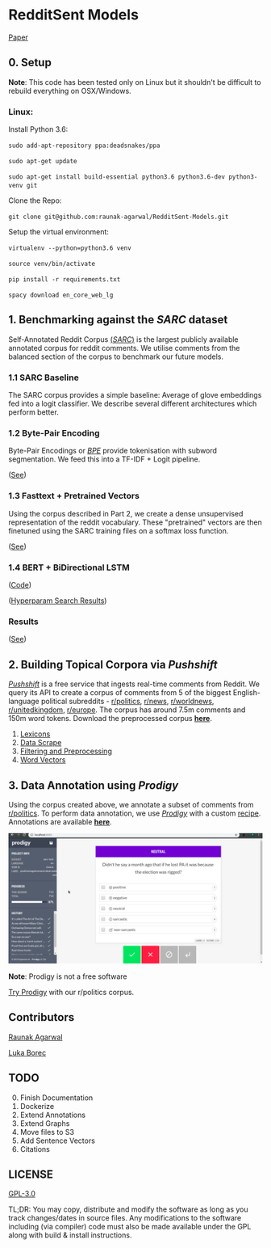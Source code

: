 # RedditSent Models

[Paper](https://tinyurl.com/y29jp7d6)


## 0. Setup

**Note**: This code has been tested only on Linux but it shouldn't be difficult to rebuild everything on OSX/Windows. 

### Linux:

Install Python 3.6:

`sudo add-apt-repository ppa:deadsnakes/ppa`

`sudo apt-get update`

`sudo apt-get install build-essential python3.6 python3.6-dev python3-venv git`


Clone the Repo:

`git clone git@github.com:raunak-agarwal/RedditSent-Models.git `

Setup the virtual environment: 

`virtualenv --python=python3.6 venv`

`source venv/bin/activate`

`pip install -r requirements.txt`

`spacy download en_core_web_lg`

## 1. Benchmarking against the *SARC* dataset 

Self-Annotated Reddit Corpus [(*SARC*)](https://github.com/NLPrinceton/SARC) is the largest publicly available annotated corpus for reddit comments. We utilise comments from the balanced section of the corpus to benchmark our future models. 

### 1.1 SARC Baseline
The SARC corpus provides a simple baseline: Average of glove embeddings fed into a logit classifier. We describe several different architectures which perform better. 

### 1.2 Byte-Pair Encoding
Byte-Pair Encodings or [*BPE*](https://github.com/bheinzerling/bpemb) provide tokenisation with subword segmentation. We feed this into a TF-IDF + Logit pipeline. 

([See](utils/classifiers/baseline+subword.ipynb))

### 1.3 Fasttext + Pretrained Vectors
Using the corpus described in Part 2, we create a dense unsupervised representation of the reddit vocabulary. These "pretrained" vectors are then finetuned using the SARC training files on a softmax loss function. 

([See](docs/vectors.md))

### 1.4 BERT + BiDirectional LSTM
([Code](utils/classifiers/bert-hp.py))

([Hyperparam Search Results](results/bert_param_selection.txt))


### Results

([See](docs/results.md))


## 2. Building Topical Corpora via *Pushshift*

[*Pushshift*](http://pushshift.io/) is a free service that ingests real-time comments from Reddit. We query its API to create a corpus of comments from 5 of the biggest English-language political subreddits - [r/politics](http://reddit.com/r/politics), [r/news](http://reddit.com/r/news/), [r/worldnews](http://reddit.com/r/worldnews/), [r/unitedkingdom](http://reddit.com/r/unitedkingdom), [r/europe](http://reddit.com/r/europe/). The corpus has around 7.5m comments and  150m word tokens. Download the preprocessed corpus [**here**](https://tinyurl.com/y5rkylj4).


1. [Lexicons](docs/lexicons.md)
2. [Data Scrape](docs/data.md)
3. [Filtering and Preprocessing](docs/preprocessing.md)
4. [Word Vectors](docs/vectors.md)

## 3. Data Annotation using *Prodigy* 

Using the corpus created above, we annotate a subset of comments from [r/politics](https://reddit.com/r/politics/). To perform data annotation, we use [*Prodigy*](https://prodi.gy/) with a custom [recipe](utils/prodigy/recipe.py). Annotations are available [**here**](https://tinyurl.com/y5rkylj4).


![Prodigy](img/prodigy-example.gif)

**Note**: Prodigy is not a free software


[Try Prodigy](https://redditsent-corpus.serveo.net/) with our r/politics corpus. 


## Contributors

[Raunak Agarwal](https://github.com/raunak-agarwal)

[Luka Borec](https://github.com/lukaborec)

## TODO
0. Finish Documentation
1. Dockerize
2. Extend Annotations
3. Extend Graphs
4. Move files to S3
5. Add Sentence Vectors
6. Citations


## LICENSE

[GPL-3.0](https://www.gnu.org/licenses/gpl-3.0.en.html)

TL;DR: You may copy, distribute and modify the software as long as you track changes/dates in source files. Any modifications to the software including (via compiler) code must also be made available under the GPL along with build & install instructions.




